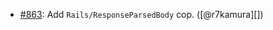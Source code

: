 * [#863](https://github.com/rubocop/rubocop-rails/pull/863): Add `Rails/ResponseParsedBody` cop. ([@r7kamura][])
